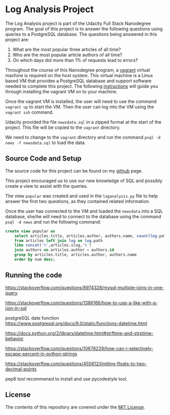 # Log Analysis Project

The Log Analysis project is part of the Udacity Full Stack Nanodegree program. The goal of this project is to answer the following questions using queries to a PostgreSQL database. The questions being answered in this project are:

1. What are the most popular three articles of all time?
2. Who are the most popular article authors of all time?
3. On which days did more than 1% of requests lead to errors?

Throughout the course of this Nanodegree program, a [vagrant](https://www.vagrantup.com/) virtual machine is required on the host system. This virtual machine is a Linux based VM that provides a PostgreSQL database and support software needed to complete this project. The following [instructions](https://classroom.udacity.com/nanodegrees/nd004/parts/8d3e23e1-9ab6-47eb-b4f3-d5dc7ef27bf0/modules/bc51d967-cb21-46f4-90ea-caf73439dc59/lessons/5475ecd6-cfdb-4418-85a2-f2583074c08d/concepts/14c72fe3-e3fe-4959-9c4b-467cf5b7c3a0) will guide you through installing the vagrant VM on to your machine. 

Once the vagrant VM is installed, the user will need to use the command `vagrant up` to start the VM.
Then the user can log into the VM using the `vagrant ssh` command.

Udacity provided the file `newsdata.sql` in a zipped format at the start of the project. 
This file will be copied to the `vagrant` directory.

We need to change to the `vagrant` directory and run the command `psql -d news -f newsdata.sql` to load the data.

## Source Code and Setup

The source code for this project can be found on my [github](https://github.com/sjcorreia/log-analysis) page.

This project encouraged us to use our new knowledge of SQL and possibly create a view to assist with the queries.

The view `popular` was created and used in the `loganalysis.py` file to help answer the first two questions, as they contained related information.

Once the user has connected to the VM and loaded the `newsdata` into a SQL database, she/he will need to connect to the database using the command `psql -d news` and run the following command:

```sql
create view popular as
	select articles.title, articles.author, authors.name, count(log.path) as num
	from articles left join log on log.path
	like concat('%',articles.slug,'%')
	join authors on articles.author = authors.id
	group by articles.title, articles.author, authors.name
	order by num desc;
```

## Running the code

https://stackoverflow.com/questions/8974328/mysql-multiple-joins-in-one-query

https://stackoverflow.com/questions/1386166/how-to-use-a-like-with-a-join-in-sql

postgreSQL date function https://www.postgresql.org/docs/9.0/static/functions-datetime.html

https://docs.python.org/2/library/datetime.html#strftime-and-strptime-behavior

https://stackoverflow.com/questions/10678229/how-can-i-selectively-escape-percent-in-python-strings

https://stackoverflow.com/questions/455612/limiting-floats-to-two-decimal-points

pep8 tool recommened to install and use pycodestyle tool.

## License

The contents of this repository are covered under the [MIT License](LICENSE).
